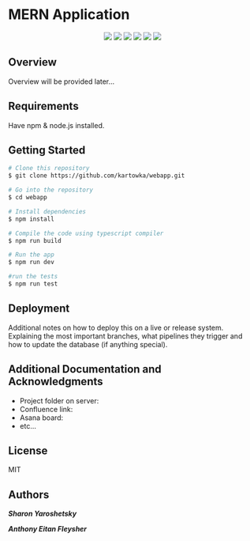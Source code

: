 # MERN Application

<p align="center">
    <img src="https://img.shields.io/badge/MongoDB-4EA94B??style=plastic&logo=mongodb&logoColor=white">
    <img src="https://img.shields.io/badge/Express.js-404D59=?style=plastic">
    <img src="https://img.shields.io/badge/React-20232A??style=plastic&logo=react&logoColor=61DAFB">
    <img src="https://img.shields.io/badge/Node.js-43853D??style=plastic&logo=node.js&logoColor=white">
    <img src="https://img.shields.io/badge/JavaScript-323330?style=plastic&logo=javascript&logoColor=F7DF1E">
    <img src="https://img.shields.io/badge/TypeScript-007ACC?style=plastic&logo=typescript&logoColor=white">
</p>

## Overview
Overview will be provided later...
## Requirements

Have npm & node.js installed.

## Getting Started

```bash
# Clone this repository
$ git clone https://github.com/kartowka/webapp.git

# Go into the repository
$ cd webapp

# Install dependencies
$ npm install

# Compile the code using typescript compiler
$ npm run build

# Run the app
$ npm run dev 

#run the tests
$ npm run test
```

## Deployment

Additional notes on how to deploy this on a live or release system. Explaining the most important branches, what pipelines they trigger and how to update the database (if anything special).

## Additional Documentation and Acknowledgments

* Project folder on server:
* Confluence link:
* Asana board:
* etc...

## License

MIT

## Authors

___Sharon Yaroshetsky___

___Anthony Eitan Fleysher___